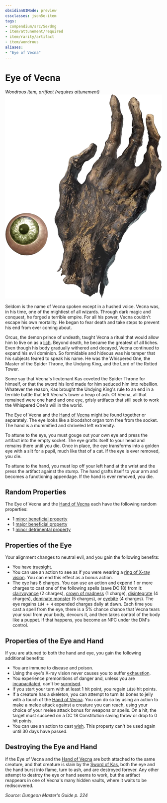 ```yaml
---
obsidianUIMode: preview
cssclasses: json5e-item
tags:
- compendium/src/5e/dmg
- item/attunement/required
- item/rarity/artifact
- item/wondrous
aliases: 
- "Eye of Vecna"
---
```

# Eye of Vecna
*Wondrous Item, artifact (requires attunement)*  
![](https://raw.githubusercontent.com/5etools-mirror-2/5etools-img/main/items/DMG/Eye%20and%20Hand%20of%20Vecna.webp#right)  


Seldom is the name of Vecna spoken except in a hushed voice. Vecna was, in his time, one of the mightiest of all wizards. Through dark magic and conquest, he forged a terrible empire. For all his power, Vecna couldn't escape his own mortality. He began to fear death and take steps to prevent his end from ever coming about.

Orcus, the demon prince of undeath, taught Vecna a ritual that would allow him to live on as a [lich](git/3-Mechanics/CLI/bestiary/undead/lich.md). Beyond death, he became the greatest of all liches. Even though his body gradually withered and decayed, Vecna continued to expand his evil dominion. So formidable and hideous was his temper that his subjects feared to speak his name. He was the Whispered One, the Master of the Spider Throne, the Undying King, and the Lord of the Rotted Tower.

Some say that Vecna's lieutenant Kas coveted the Spider Throne for himself, or that the sword his lord made for him seduced him into rebellion. Whatever the reason, Kas brought the Undying King's rule to an end in a terrible battle that left Vecna's tower a heap of ash. Of Vecna, all that remained were one hand and one eye, grisly artifacts that still seek to work the Whispered One's will in the world.

The Eye of Vecna and the [Hand of Vecna](hand-of-vecna.md) might be found together or separately. The eye looks like a bloodshot organ torn free from the socket. The hand is a mummified and shriveled left extremity.

To attune to the eye, you must gouge out your own eye and press the artifact into the empty socket. The eye grafts itself to your head and remains there until you die. Once in place, the eye transforms into a golden eye with a slit for a pupil, much like that of a cat. If the eye is ever removed, you die.

To attune to the hand, you must lop off your left hand at the wrist and the press the artifact against the stump. The hand grafts itself to your arm and becomes a functioning appendage. If the hand is ever removed, you die.

## Random Properties

The Eye of Vecna and the [Hand of Vecna](hand-of-vecna.md) each have the following random properties:

- 1 [minor beneficial property](artifact-properties-minor-beneficial-properties.md)  
- 1 [major beneficial property](artifact-properties-major-beneficial-properties.md)  
- 1 [minor detrimental property](artifact-properties-minor-detrimental-properties.md)  

## Properties of the Eye

Your alignment changes to neutral evil, and you gain the following benefits:

- You have [truesight](senses.md#truesight).  
- You can use an action to see as if you were wearing a [ring of X-ray vision](ring-of-x-ray-vision.md). You can end this effect as a bonus action.  
- The eye has 8 charges. You can use an action and expend 1 or more charges to cast one of the following spells (save DC 18) from it: [clairvoyance](clairvoyance.md) (2 charges), [crown of madness](crown-of-madness.md) (1 charge), [disintegrate](disintegrate.md) (4 charges), [dominate monster](dominate-monster.md) (5 charges), or [eyebite](eyebite.md) (4 charges). The eye regains `1d4 + 4` expended charges daily at dawn. Each time you cast a spell from the eye, there is a 5% chance chance that Vecna tears your soul from your body, devours it, and then takes control of the body like a puppet. If that happens, you become an NPC under the DM's control.  

## Properties of the Eye and Hand

If you are attuned to both the hand and eye, you gain the following additional benefits:

- You are immune to disease and poison.  
- Using the eye's X-ray vision never causes you to suffer [exhaustion](conditions.md#exhaustion).  
- You experience premonitions of danger and, unless you are [incapacitated](conditions.md#incapacitated), can't be [surprised](conditions.md#surprised).  
- If you start your turn with at least 1 hit point, you regain `1d10` hit points.  
- If a creature has a skeleton, you can attempt to turn its bones to jelly with a touch of the [Hand of Vecna](hand-of-vecna.md). You can do so by using an action to make a melee attack against a creature you can reach, using your choice of your melee attack bonus for weapons or spells. On a hit, the target must succeed on a DC 18 Constitution saving throw or drop to 0 hit points.  
- You can use an action to cast [wish](wish.md). This property can't be used again until 30 days have passed.  

## Destroying the Eye and Hand

If the Eye of Vecna and the [Hand of Vecna](hand-of-vecna.md) are both attached to the same creature, and that creature is slain by the [Sword of Kas](sword-of-kas.md), both the eye and the hand burst into flame, turn to ash, and are destroyed forever. Any other attempt to destroy the eye or hand seems to work, but the artifact reappears in one of Vecna's many hidden vaults, where it waits to be rediscovered.

*Source: Dungeon Master's Guide p. 224*